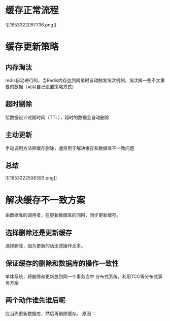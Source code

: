 # 缓存正常流程
![[1653322097736.png]]
# 缓存更新策略
## 内存淘汰
redis自动进行的，当Redis内存达到阈值时自动触发淘汰机制，淘汰掉一些不太重要的数据（可以自己设置策略方式）
## 超时剔除
给数据设计过期时间（TTL），超时的数据会自动删除
## 主动更新
手动调用方法把缓存删除，通常用于解决缓存和数据库不一致问题
## 总结
![[1653322506393.png]]

# 解决缓存不一致方案
由数据库的调用者，在更新数据库的同时，同步更新缓存。
## 选择删除还是更新缓存
选择删除，因为更新的话无效操作太多。

## 保证缓存的删除和数据库的操作一致性
单体系统，将删除和更新放到同一个事务当中
分布式系统，利用TCC等分布式事务方案

## 两个动作谁先谁后呢
应当先更新数据库，然后再删除缓存。
原因：
